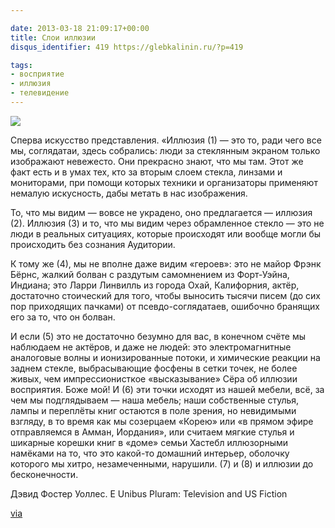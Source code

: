```yaml
---

date: 2013-03-18 21:09:17+00:00
title: Слои иллюзии
disqus_identifier: 419 https://glebkalinin.ru/?p=419

tags:
- восприятие
- иллюзия
- телевидение
---
```


![](https://glebkalinin.ru/wp-content/uploads/2013/03/20130319-010123.jpg)

Сперва искусство представления. «Иллюзия (1) — это то, ради чего все мы, соглядатаи, здесь собрались: люди за стеклянным экраном только изображают невежесто. Они прекрасно знают, что мы там. Этот же факт есть и в умах тех, кто за вторым слоем стекла, линзами и мониторами, при помощи которых техники и организаторы применяют немалую искусность, дабы метать в нас изображения.

То, что мы видим — вовсе не украдено, оно предлагается — иллюзия (2). Иллюзия (3) и то, что мы видим через обрамленное стекло — это не люди в реальных ситуациях, которые происходят или вообще могли бы происходить без сознания Аудитории.

К тому же (4), мы не вполне даже видим «героев»: это не майор Фрэнк Бёрнс, жалкий болван с раздутым самомнением из Форт-Уэйна, Индиана;  это Ларри Линвилль из города Охай, Калифорния, актёр, достаточно стоический для того, чтобы выносить тысячи писем (до сих пор приходящих пачками) от псевдо-соглядатаев, ошибочно бранящих его за то, что он болван.

И если (5) это не достаточно безумно для вас, в конечном счёте мы наблюдаем не актёров, и даже не людей: это электромагнитные аналоговые волны и ионизированные потоки, и химические реакции на заднем стекле, выбрасывающие фосфены в сетки точек, не более живых, чем импрессионисткое «высказывание» Сёра об иллюзии восприятия. Боже мой! И (6) эти точки исходят из нашей мебели, всё, за чем мы подглядываем — наша мебель; наши собственные стулья, лампы и переплёты книг остаются в поле зрения, но невидимыми взгляду, в то время как мы созерцаем «Корею» или «в прямом эфире отправляемся в Амман, Иордания», или считаем мягкие стулья и шикарные корешки книг в «доме» семьи Хастебл иллюзорными намёками на то, что это какой-то домашний интерьер, оболочку которого мы хитро, незамеченными, нарушили. (7) и (8) и иллюзии до бесконечности.


Дэвид Фостер Уоллес. E Unibus Pluram: Television and US Fiction

[via](http://www.aeonmagazine.com/being-human/tom-chatfield-technology-intimacy/)
